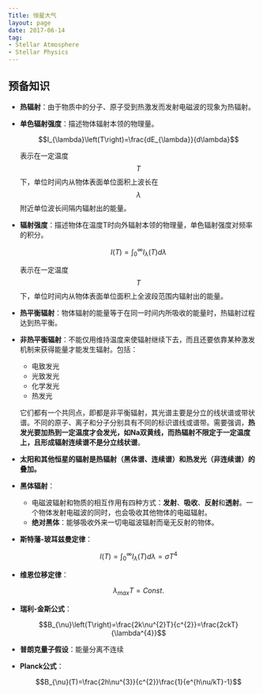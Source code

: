 ```yaml
---
Title: 恒星大气
layout: page
date: 2017-06-14
tag:
- Stellar Atmosphere
- Stellar Physics
---
```


## 预备知识

- **热辐射**：由于物质中的分子、原子受到热激发而发射电磁波的现象为热辐射。



- **单色辐射强度**：描述物体辐射本领的物理量。

   $$I_{\lambda}\left(T\right)=\frac{dE_{\lambda}}{d\lambda}$$

  表示在一定温度$$T$$下，单位时间内从物体表面单位面积上波长在$$\lambda$$附近单位波长间隔内辐射出的能量。

- **辐射强度**：描述物体在温度T时向外辐射本领的物理量，单色辐射强度对频率的积分。

   $$I\left(T\right)=\int^{\infty}_{0}I_{\lambda}\left(T\right)d\lambda$$

  表示在一定温度$$T$$下，单位时间内从物体表面单位面积上全波段范围内辐射出的能量。


- **热平衡辐射**：物体辐射的能量等于在同一时间内所吸收的能量时，热辐射过程达到热平衡。



- **非热平衡辐射**：不能仅用维持温度来使辐射继续下去，而且还要依靠某种激发机制来获得能量才能发生辐射。包括：
  - 电致发光
  - 光致发光
  - 化学发光
  - 热发光

  它们都有一个共同点，即都是非平衡辐射，其光谱主要是分立的线状谱或带状谱。不同的原子、离子和分子分别具有不同的标识谱线或谱带。需要强调，**热发光要加热到一定温度才会发光，如Na双黄线，而热辐射不限定于一定温度上，且形成辐射连续谱不是分立线状谱**。


- **太阳和其他恒星的辐射是热辐射（黑体谱、连续谱）和热发光（非连续谱）的叠加。**



- **黑体辐射**：
  - 电磁波辐射和物质的相互作用有四种方式：**发射**、**吸收**、**反射**和**透射**。一个物体发射电磁波的同时，也会吸收其他物体的电磁辐射。
  - **绝对黑体**：能够吸收外来一切电磁波辐射而毫无反射的物体。


- **斯特藩-玻耳兹曼定律**：

   $$I\left(T\right)=\int^{\infty}_{0}I_{\lambda}\left(T\right)d\lambda=\sigma T^{4}$$


- **维恩位移定律**：

   $$\lambda_{max}T=Const.$$


- **瑞利-金斯公式**：

   $$B_{\nu}\left(T\right)=\frac{2k\nu^{2}T}{c^{2}}=\frac{2ckT}{\lambda^{4}}$$


- **普朗克量子假设**：能量分离不连续



- **Planck公式**：

  $$B_{\nu}(T)=\frac{2h\nu^{3}}{c^{2}}\frac{1}{e^{h\nu/kT}-1}$$
